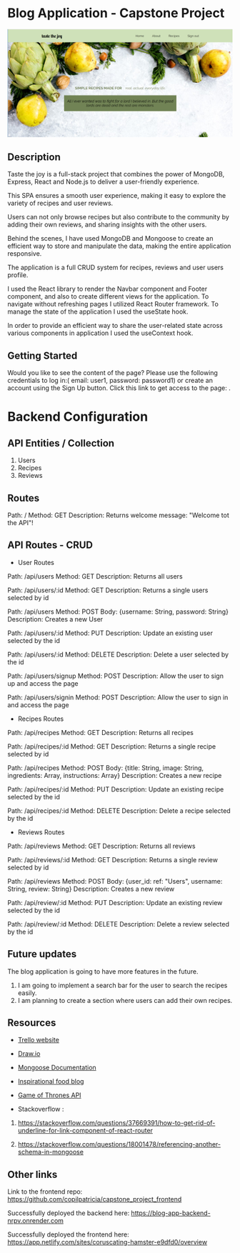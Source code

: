 # Blog Application - Capstone Project

![This is a preview of the Main Page](./assets/images/preview.png)

## Description

Taste the joy is a full-stack project that combines the power of MongoDB, Express, React and Node.js to deliver a user-friendly experience.

This SPA ensures a smooth user experience, making it easy to explore the variety of recipes and user reviews.

Users can not only browse recipes but also contribute to the community by adding their own reviews, and sharing insights with the other users.

Behind the scenes, I have used MongoDB and Mongoose to create an efficient way to store and manipulate the data, making the entire application responsive.

The application is a full CRUD system for recipes, reviews and user users profile.

I used the React library to render the Navbar component and Footer component, and also to create different views for the application. To navigate without refreshing pages I utilized React Router framework. To manage the state of the application I used the useState hook.

In order to provide an efficient way to share the user-related state across various components in application I used the useContext hook.

## Getting Started

Would you like to see the content of the page? Please use the following credentials to log in:( email: user1, password: password1) or create an account using the Sign Up button. Click this link to get access to the page: .

# Backend Configuration

## API Entities / Collection

1. Users
2. Recipes
3. Reviews

## Routes

Path: / Method: GET Description: Returns welcome message: "Welcome tot the API"!

## API Routes - CRUD

- User Routes

Path: /api/users Method: GET Description: Returns all users

Path: /api/users/:id Method: GET Description: Returns a single users selected by id

Path: /api/users Method: POST Body: {username: String, password: String} Description: Creates a new User

Path: /api/users/:id Method: PUT Description: Update an existing user selected by the id

Path: /api/users/:id Method: DELETE Description: Delete a user selected by the id

Path: /api/users/signup Method: POST Description: Allow the user to sign up and access the page

Path: /api/users/signin Method: POST Description: Allow the user to sign in and access the page

- Recipes Routes

Path: /api/recipes Method: GET Description: Returns all recipes

Path: /api/recipes/:id Method: GET Description: Returns a single recipe selected by id

Path: /api/recipes Method: POST Body: {title: String, image: String, ingredients: Array, instructions: Array} Description: Creates a new recipe

Path: /api/recipes/:id Method: PUT Description: Update an existing recipe selected by the id

Path: /api/recipes/:id Method: DELETE Description: Delete a recipe selected by the id

- Reviews Routes

Path: /api/reviews Method: GET Description: Returns all reviews

Path: /api/reviews/:id Method: GET Description: Returns a single review selected by id

Path: /api/reviews Method: POST Body: {user_id: ref: "Users", username: String, review: String} Description: Creates a new review

Path: /api/review/:id Method: PUT Description: Update an existing review selected by the id

Path: /api/review/:id Method: DELETE Description: Delete a review selected by the id

## Future updates

The blog application is going to have more features in the future.

1. I am going to implement a search bar for the user to search the recipes easily.
2. I am planning to create a section where users can add their own recipes.

## Resources

- [Trello website](https://trello.com/b/V2Mymh3I/capstone-project-blog-app)

- [Draw.io](https://app.diagrams.net/)

- [Mongoose Documentation](https://mongoosejs.com/docs/)

- [Inspirational food blog](https://pinchofyum.com/about)

- [Game of Thrones API](https://api.gameofthronesquotes.xyz/v1/random)

- Stackoverflow :

1.  https://stackoverflow.com/questions/37669391/how-to-get-rid-of-underline-for-link-component-of-react-router

2.  https://stackoverflow.com/questions/18001478/referencing-another-schema-in-mongoose

## Other links

Link to the frontend repo: https://github.com/copilpatricia/capstone_project_frontend

Successfully deployed the backend here: https://blog-app-backend-nrpv.onrender.com

Successfully deployed the frontend here: https://app.netlify.com/sites/coruscating-hamster-e9dfd0/overview
